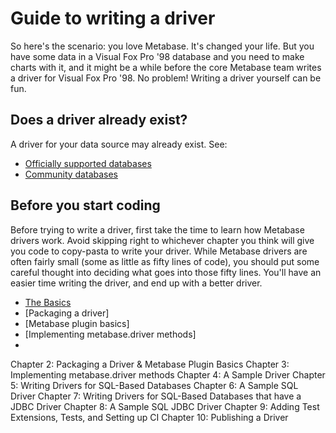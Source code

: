# Guide to writing a driver

So here's the scenario: you love Metabase. It's changed your life. But you have some data in a Visual Fox Pro '98 database and you need to make charts with it, and it might be a while before the core Metabase team writes a driver for Visual Fox Pro '98. No problem! Writing a driver yourself can be fun.

## Does a driver already exist?

A driver for your data source may already exist. See:

- [Officially supported databases](https://www.metabase.com/docs/latest/administration-guide/01-managing-databases.html#officially-supported-databases)
- [Community databases](https://www.metabase.com/docs/latest/developers-guide-drivers.html#how-to-use-a-community-built-driver)

## Before you start coding

Before trying to write a driver, first take the time to learn how Metabase drivers work. Avoid skipping right to whichever chapter you think will give you code to copy-pasta to write your driver. While Metabase drivers are often fairly small (some as little as fifty lines of code), you should put some careful thought into deciding what goes into those fifty lines. You'll have an easier time writing the driver, and end up with a better driver. 


- [The Basics](basics.md)
- [Packaging a driver]
- [Metabase plugin basics]
- [Implementing metabase.driver methods]
- 

Chapter 2: Packaging a Driver & Metabase Plugin Basics
Chapter 3: Implementing metabase.driver methods
Chapter 4: A Sample Driver
Chapter 5: Writing Drivers for SQL-Based Databases
Chapter 6: A Sample SQL Driver
Chapter 7: Writing Drivers for SQL-Based Databases that have a JDBC Driver
Chapter 8: A Sample SQL JDBC Driver
Chapter 9: Adding Test Extensions, Tests, and Setting up CI
Chapter 10: Publishing a Driver
